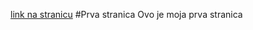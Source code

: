 [link na stranicu](https://github.com/fpehar/ATP22/edit/main/Dora-Papic.md)
#Prva stranica
Ovo je moja prva stranica
